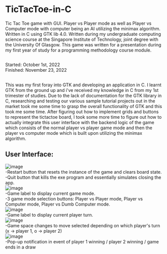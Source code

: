 # TicTacToe-in-C
Tic Tac Toe game with GUI. Player vs Player mode as well as Player vs Computer mode with computer being an AI utilizing the minimax algorithm. Written in C using GTK lib 4.0.
Written during my undergraduate computing science course at the Singapore Institute of Technology, joint degree with the University Of Glasgow. This game was written for a presentation during my first year of study for a programming methodology course module.
##
Started: October 1st, 2022  
Finished: November 23, 2022
##
This was my first foray into GTK and developing an application in C. I learnt GTK from the ground up and i've received my knowledge in C from my 1st trimester of studies. Due to the lack of documentation for the GTK library in C, researching and testing our various sample tutorial projects out in the market took me some time to grasp the overall functionality of GTK and this took me some time. After figuring out how to implement grids and buttons to represent the tictactoe board, I took some more time to figure out how to actually integrate this user interface with the backend logic of the game which consists of the normal player vs player game mode and then the player vs computer mode which is built upon utilizing the minimax algorithm.
## User Interface:
![image](https://user-images.githubusercontent.com/39940264/206885754-76f71acb-1124-479d-840a-f00621f43c33.png)  
-Restart button that resets the instance of the game and clears board state.  
-Quit button that kills the exe program and essentially simulates closing the app.  
![image](https://user-images.githubusercontent.com/39940264/206885759-ec0ff22d-656f-49e6-851d-5fcacfa89db2.png)  
-Game label to display current game mode.  
-3 game mode selection buttons: Player vs Player mode, Player vs Computer mode, Player vs Dumb Computer mode.  
![image](https://user-images.githubusercontent.com/39940264/206885888-8fc8388d-da84-4e3b-921b-7bc8a66f9b79.png)  
-Game label to display current player turn.  
![image](https://user-images.githubusercontent.com/39940264/206885911-e497b341-fc45-4579-a52d-2ab7ebce2fbd.png)  
-Game space changes to move selected depending on which player's turn (x -> player 1, o -> player 2)  
![image](https://user-images.githubusercontent.com/39940264/206885936-023a30dd-4c65-409c-a8e0-20a851bce17d.png)  
-Pop-up notification in event of player 1 winning / player 2 winning / game ends in a draw  
